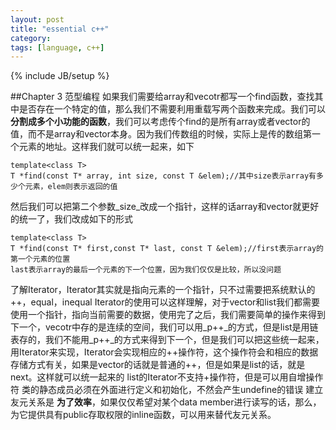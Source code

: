 ```yaml
---
layout: post
title: "essential c++"
category: 
tags: [language, c++]
---
```

{% include JB/setup %}

##Chapter 3 范型编程
如果我们需要给array和vecotr都写一个find函数，查找其中是否存在一个特定的值，那么我们不需要利用重载写两个函数来完成。我们可以 **分割成多个小功能的函数**，我们可以考虑传个find的是所有array或者vector的值，而不是array和vector本身。因为我们传数组的时候，实际上是传的数组第一个元素的地址。这样我们就可以统一起来，如下
    
    template<class T>
    T *find(const T* array, int size, const T &elem);//其中size表示array有多少个元素，elem则表示返回的值
然后我们可以把第二个参数_size_改成一个指针，这样的话array和vector就更好的统一了，我们改成如下的形式

    template<class T>
    T *find(const T* first,const T* last, const T &elem);//first表示array的第一个元素的位置
    last表示array的最后一个元素的下一个位置，因为我们仅仅是比较，所以没问题
了解Iterator，Iterator其实就是指向元素的一个指针，只不过需要把系统默认的++，equal，inequal
Iterator的使用可以这样理解，对于vector和list我们都需要使用一个指针，指向当前需要的数据，使用完了之后，我们需要简单的操作来得到下一个，vecotr中存的是连续的空间，我们可以用_p++_的方式，但是list是用链表存的，我们不能用_p++_的方式来得到下一个，但是我们可以把这些统一起来，用Iterator来实现，Iterator会实现相应的++操作符，这个操作符会和相应的数据存储方式有关，如果是vector的话就是普通的++，但是如果是list的话，就是next。这样就可以统一起来的
list的Iterator不支持+操作符，但是可以用自增操作符
类的静态成员必须在外面进行定义和初始化，不然会产生undefine的错误
建立友元关系是 **为了效率**，如果仅仅希望对某个data member进行读写的话，那么，为它提供具有public存取权限的inline函数，可以用来替代友元关系。
